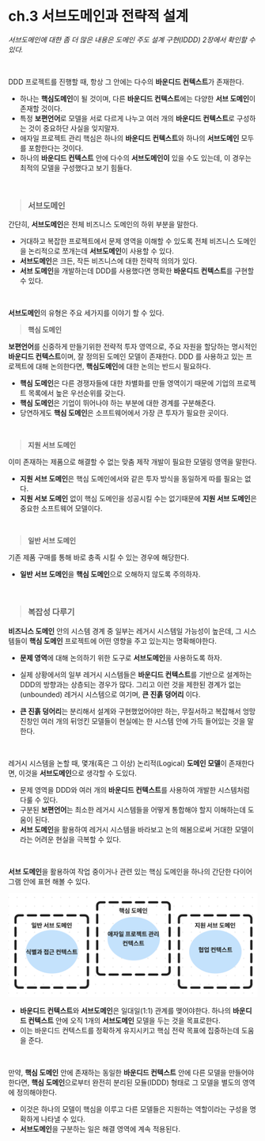 # **ch.3 서브도메인과 전략적 설계**

*서브도메인에 대한 좀 더 많은 내용은 도메인 주도 설계 구현(IDDD) 2장에서 확인할 수 있다.*

<br>

DDD 프로젝트를 진행할 때, 항상 그 안에는 다수의 **바운디드 컨텍스트**가 존재한다.

- 하나는 **핵심도메인**이 될 것이며, 다른 **바운디드 컨텍스트**에는 다양한 **서브 도메인**이 존재할 것이다.
- 특정 **보편언어**로 모델을 서로 다르게  나누고 여러 개의 **바운디드 컨텍스트**로 구성하는 것이 중요하단 사실을 잊지말자.
- 애자일 프로젝트 관리 핵심은 하나의 **바운디드 컨텍스트**와 하나의 **서브도메인** 모두를 포함한다는 것이다.
- 하나의 **바운디드 컨텍스트** 안에 다수의 **서브도메인이** 있을 수도 있는데, 이 경우는 최적의 모델을 구성했다고 보기 힘들다.

<br>

> ### **서브도메인**

간단히, **서브도메인**은 전체 비즈니스 도메인의 하위 부분을 말한다.

- 거대하고 복잡한 프로젝트에서 문제 영역을 이해할 수 있도록 전체 비즈니스 도메인을 논리적으로 쪼개는데 **서브도메인**이 사용할 수 있다.
- **서브도메인**은 크든, 작든 비즈니스에 대한 전략적 의의가 있다.
- **서브 도메인**을 개발하는데 DDD를 사용했다면 명확한 **바운디드 컨텍스트**를 구현할 수 있다.

<br>

**서브도메인**의 유형은 주요 세가지를 이야기 할 수 있다.

> **핵심 도메인**

**보편언어**를 신중하게 만들기위한 전략적 투자 영역으로, 주요 자원을 할당하는 명시적인 **바운디드 컨텍스트**이며, 잘 정의된 도메인 모델이 존재한다. DDD 를 사용하고 있는 프로젝트에 대해 논의한다면, **핵심도메인**에 대한 논의는 반드시 필요하다.

- **핵심 도메인**은 다른 경쟁자들에 대한 차별화를 만들 영역이기 때문에 기업의 프로젝트 목록에서 높은 우선순위를 갖는다.
- **핵심 도메인**은 기업이 뛰어나야 하는 부분에 대한 경계를 구분해준다.
- 당연하게도 **핵심 도메인**은 소프트웨어에서 가장 큰 투자가 필요한 곳이다.

<br>

> **지원 서브 도메인**

이미 존재하는 제품으로 해결할 수 없는 맞춤 제작 개발이 필요한 모델링 영역을 말한다.

- **지원 서브 도메인**은 핵심 도메인에서와 같은 투자 방식을 동일하게 따를 필요는 없다.
- **지원 서보 도메인** 없이 핵심 도메인을 성공시킬 수는 없기때문에 **지원 서브 도메인**은 중요한 소프트웨어 모델이다.

<br>

> **일반 서브 도메인**

기존 제품 구매를 통해 바로 충족 시킬 수 있는 경우에 해당한다.

- **일반 서브 도메인**을 **핵심 도메인**으로 오해하지 않도록 주의하자.

<br>

> ### **복잡성 다루기**

**비즈니스 도메인** 안의 시스템 경계 중 일부는 레거시 시스템일 가능성이 높은데, 그 시스템들이 **핵심 도메인** 프로젝트에 어떤 영향을 주고 있는지는 명확해야한다.

- **문제 영역**에 대해 논의하기 위한 도구로 **서브도메인**을 사용하도록 하자.
- 실제 상황에서의 일부 레거시 시스템들은 **바운디드 컨텍스트**를 기반으로 설계하는 DDD의 방향과는 상층되는 경우가 많다. 그리고 이런 것을 제한된 경계가 없는 (unbounded) 레거시 시스템으로 여기며, **큰 진흙 덩어리** 이다.

- **큰 진흙 덩어리**는 분리해서 설계와 구현했었어야만 하는, 무질서하고 복잡해서 엉망진창인 여러 개의 뒤엉킨 모델들이 현실에는 한 시스템 안에 가득 들어있는 것을 말한다.

<br>

레거시 시스템을 논할 때, 몇개(혹은 그 이상) 논리적(Logical) **도메인 모델**이 존재한다면, 이것을 **서브도메인**으로 생각할 수 도있다.

- 문제 영역을 DDD와 여러 개의 **바운디드 컨텍스트**를 사용하여 개발한 시스템처럼 다룰 수 있다.
- 구분된 **보편언어**는 최소한 레거시 시스템들을 어떻게 통합해야 할지 이해하는데 도움이 된다.
- **서브 도메인**을 활용하여 레거시 시스템을 바라보고 논의 해봄으로써 거대한 모델이라는 어려운 현실을 극복할 수 있다.

<br>

**서브 도메인**을 활용하여 작업 중이거나 관련 있는 핵심 도메인을 하나의 간단한 다이어그램 안에 표현 해볼 수 있다.

![relationOfDomain](/img/relationOfDomain.png)

- **바운디드 컨텍스트**와 **서브도메인**은 일대일(1:1) 관계를 맺어야한다. 하나의 **바운디드 컨텍스트** 안에 오직 1개의 **서브도메인** 모델을 두는 것을 목표로한다.
- 이는 바운디드 컨텍스트를 정확하게 유지시키고 핵심 전략 목표에 집중하는데 도움을 준다.

<br>

만약, **핵심 도메인** 안에 존재하는 동일한 **바운디드 컨텍스트** 안에 다른 모델을 만들어야 한다면, **핵심 도메인**으로부터 완전히 분리된 모듈(IDDD) 형태로 그 모델을 별도의 영역에 정의해야한다.

- 이것은 하나의 모델이 핵심을 이루고 다른 모델들은 지원하는 역할이라는 구성을 명확하게 나타낼 수 있다.
- **서브도메인**을 구분하는 일은 해결 영역에 계속 적용된다.
